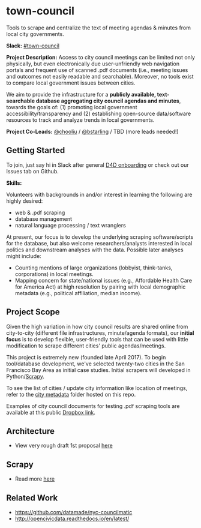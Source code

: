 
# town-council
Tools to scrape and centralize the text of meeting agendas & minutes from local city governments.

**Slack:** [#town-council](http://datafordemocracy.slack.com/messages/town-council)

**Project Description:**
Access to city council meetings can be limited not only physically, but even electronically due user-unfriendly web navigation portals and frequent use of scanned .pdf documents (i.e., meeting issues and outcomes not easily readable and searchable). Moreover, no tools exist to compare local government issues between cities.

We aim to provide the infrastructure for a **publicly available, text-searchable database aggregating city council agendas and minutes**, towards the goals of: (1) promoting local government accessibility/transparency and (2) establishing open-source data/software resources to track and analyze trends in local governments.

**Project Co-Leads:**
[@chooliu](https://datafordemocracy.slack.com/messages/@chooliu/) / [@bstarling](https://datafordemocracy.slack.com/messages/@bstarling/) / TBD (more leads needed!)

## Getting Started

To join, just say hi in Slack after general [D4D onboarding](https://github.com/Data4Democracy/read-this-first) or check out our Issues tab on Github.

**Skills:**

Volunteers with backgrounds in and/or interest in learning the following are highly desired:

* web & .pdf scraping
* database management
* natural language processing / text wranglers

At present, our focus is to develop the underlying scraping software/scripts for the database, but also welcome researchers/analysts interested in local politics and downstream analyses with the data. Possible later analyses might include:

* Counting mentions of large organizations (lobbyist, think-tanks, corporations) in local meetings.
* Mapping concern for state/national issues (e.g., Affordable Health Care for America Act) at high resolution by pairing with local demographic metadata (e.g., political affiliation, median income).

## Project Scope

Given the high variation in how city council results are shared online from city-to-city (different file infrastructures, minute/agenda formats), our **initial focus** is to develop flexible, user-friendly tools that can be used with little modification to scrape different cities' public agendas/meetings.

This project is extremely new (founded late April 2017). To begin tool/database development, we've selected twenty-two cities in the San Francisco Bay Area as initial case studies. Initial scrapers will developed in Python/[Scrapy](https://scrapy.org).

To see the list of cities / update city information like location of meetings, refer to the [city metadata](https://github.com/Data4Democracy/town-council/tree/master/city_metadata) folder hosted on this repo.

Examples of city council documents for testing .pdf scraping tools are available at this public [Dropbox link](http://www.dropbox.com/sh/9bxu3ruvjsrir7o/AABg4uCiKczYK4gzD6OV_hbOa?dl=0).

## Architecture
* View very rough draft 1st proposal [here](./design_doc.png)

## Scrapy
* Read more [here](./council_crawler/readme.md)

## Related Work
* https://github.com/datamade/nyc-councilmatic
* http://opencivicdata.readthedocs.io/en/latest/

